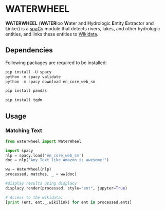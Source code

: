 # WATERWHEEL

**WATERWHEEL** (**WATER**loo **W**ater and **H**ydrologic **E**ntity **E**xtractor and **L**inker) is a [spaCy](https://spacy.io/) module that detects rivers, lakes, and other hydrologic entities, and links these entities to [Wikidata](https://www.wikidata.org/).

## Dependencies

Following packages are required to be installed:

```python
pip install -U spacy
python -m spacy validate
python -m spacy download en_core_web_sm

pip install pandas

pip install tqdm
```

## Usage

### Matching Text

```python
from waterwheel import WaterWheel

import spacy
nlp = spacy.load('en_core_web_sm')
doc = nlp("Any Text like Amazon is awesome!")

ww = WaterWheel(nlp)
processed, matches, _ = ww(doc)

#display results using displacy
displacy.render(processed, style="ent", jupyter=True)

# Access to the wikidata:
[print (ent, ent._.wikilink) for ent in processed.ents]
```